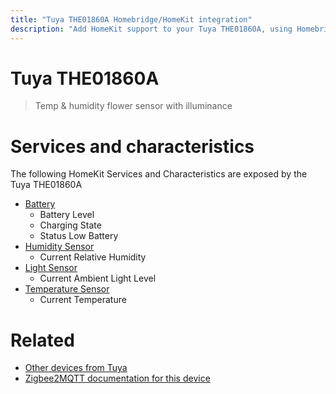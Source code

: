 ```yaml
---
title: "Tuya THE01860A Homebridge/HomeKit integration"
description: "Add HomeKit support to your Tuya THE01860A, using Homebridge, Zigbee2MQTT and homebridge-z2m."
---
```

<!---
This file has been GENERATED using src/docgen/docgen.ts
DO NOT EDIT THIS FILE MANUALLY!
-->
# Tuya THE01860A
> Temp & humidity flower sensor with illuminance


# Services and characteristics
The following HomeKit Services and Characteristics are exposed by
the Tuya THE01860A

* [Battery](../../battery.md)
  * Battery Level
  * Charging State
  * Status Low Battery
* [Humidity Sensor](../../sensors.md)
  * Current Relative Humidity
* [Light Sensor](../../sensors.md)
  * Current Ambient Light Level
* [Temperature Sensor](../../sensors.md)
  * Current Temperature


# Related
* [Other devices from Tuya](../index.md#tuya)
* [Zigbee2MQTT documentation for this device](https://www.zigbee2mqtt.io/devices/THE01860A.html)